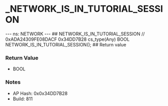# _NETWORK_IS_IN_TUTORIAL_SESSION

--- ns: NETWORK --- ## NETWORK_IS_IN_TUTORIAL_SESSION  // 0xADA24309FE08DACF 0x34DD7B28 cs_type(Any) BOOL NETWORK_IS_IN_TUTORIAL_SESSION();  ## Return value

### Return Value
* BOOL

### Notes
* AP Hash: 0x0x34DD7B28
* Build: 811

